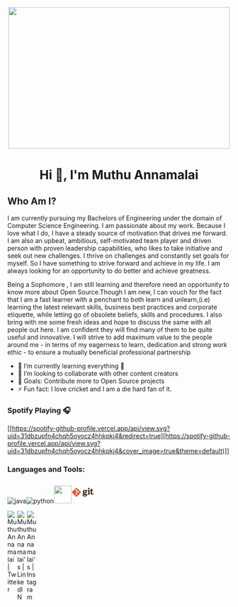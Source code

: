 <p align="center"> <img src="https://raw.githubusercontent.com/muthuannamalai12/muthuannamalai12/master/assets/hello.gif" width="500" height="320"  /> </p>
<h1 align="center">Hi 👋, I'm Muthu Annamalai</h1>
<!--
**muthuannamalai12/muthuannamalai12** is a ✨ _special_ ✨ repository because its `README.md` (this file) appears on your GitHub profile.-->

<!--
Here are some ideas to get you started:-->
<!--
- 🔭 I’m currently working on ...
- 🌱 I’m currently learning ...
- 👯 I’m looking to collaborate on ...
- 🤔 I’m looking for help with ...
- 💬 Ask me about ...
- 📫 How to reach me: ...
- 😄 Pronouns: ...
- ⚡ Fun fact: ...
-->
## Who Am I?
I am currently pursuing my Bachelors of Engineering under the domain of Computer Science Engineering. I am passionate about my work. Because I love what I do, I have a steady source of motivation that drives me forward. I am also an upbeat, ambitious, self-motivated team player and driven person with proven leadership capabilities, who likes to take initiative and seek out new challenges. I thrive on challenges and constantly set goals for myself. So I have something to strive forward and achieve in my life. I am always looking for an opportunity to do better and achieve greatness.

Being a Sophomore , I am still learning and therefore need an opportunity to know more about Open Source.Though I am new, I can vouch for the fact that I am a fast learner with a penchant to both learn and unlearn,(i.e) learning the latest relevant skills, business best practices and corporate etiquette, while letting go of obsolete beliefs, skills and procedures. I also bring with me some fresh ideas and hope to discuss the same with all people out here. I am confident they will find many of them to be quite useful and innovative. I will strive to add maximum value to the people around me - in terms of my eagerness to learn, dedication and strong work ethic - to ensure a mutually beneficial professional partnership
  

- 🌱 I’m currently learning everything 🤣
- 👯 I’m looking to collaborate with other content creators
- 🥅  Goals: Contribute more to Open Source projects
- ⚡ Fun fact: I love cricket and I am a die hard fan of it.

### Spotify Playing 🎧

[[https://spotify-github-profile.vercel.app/api/view.svg?uid=31dbzupfn4chqh5oyocz4hhkpkj4&redirect=true][https://spotify-github-profile.vercel.app/api/view.svg?uid=31dbzupfn4chqh5oyocz4hhkpkj4&cover_image=true&theme=default)]]

### Languages and Tools:

<img src="https://devicons.github.io/devicon/devicon.git/icons/java/java-original.svg" alt="java" width="40" height="40"><img src="https://devicons.github.io/devicon/devicon.git/icons/python/python-original.svg" alt="python" width="40" height="40"/><img src="https://raw.githubusercontent.com/muthuannamalai12/muthuannamalai12/master/assets/c-line.svg" width="40" height="40"/><img src="https://github.com/devicons/devicon/blob/master/icons/git/git-original-wordmark.svg" alt="git" width="50" height="50"/>









<a href="https://twitter.com/muthuannamalai_">
  <img align="left" alt="Muthu Annamalai | Twitter" width="22px" src="https://raw.githubusercontent.com/peterthehan/peterthehan/master/assets/twitter.svg" />
</a>
<a href="https://www.linkedin.com/in/muthu-annamalai/">
  <img align="left" alt="Muthu Annamalai's | LinkedIN" width="22px" src="https://raw.githubusercontent.com/peterthehan/peterthehan/master/assets/linkedin.svg" />
</a>
<a href="https://www.instagram.com/muthuannamalai12/">
  <img align="left" alt="Muthu Annamalai's | Instagram" width="22px" src="https://www.flaticon.com/svg/static/icons/svg/174/174855.svg" />
</a>


